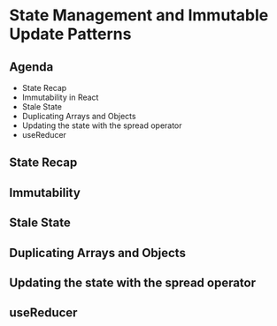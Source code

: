 # State Management and Immutable Update Patterns

## Agenda

* State Recap
* Immutability in React
* Stale State
* Duplicating Arrays and Objects
* Updating the state with the spread operator
* useReducer

## State Recap


## Immutability 



## Stale State


## Duplicating Arrays and Objects


## Updating the state with the spread operator


## useReducer

